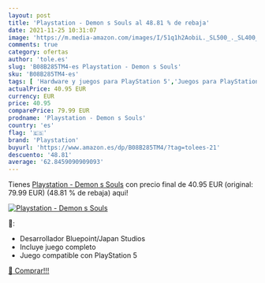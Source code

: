 ```yaml
---
layout: post
title: 'Playstation - Demon s Souls al 48.81 % de rebaja'
date: 2021-11-25 10:31:07
image: 'https://m.media-amazon.com/images/I/51q1h2AobiL._SL500_._SL400_.jpg'
comments: true
category: ofertas
author: 'tole.es'
slug: 'B08B285TM4-es Playstation - Demon s Souls'
sku: 'B08B285TM4-es'
tags: [ 'Hardware y juegos para PlayStation 5','Juegos para PlayStation 5','Videojuegos','playstation', ]
actualPrice: 40.95 EUR
currency: EUR
price: 40.95
comparePrice: 79.99 EUR
prodname: 'Playstation - Demon s Souls'
country: 'es'
flag: '🇪🇸'
brand: 'Playstation'
buyurl: 'https://www.amazon.es/dp/B08B285TM4/?tag=tolees-21'
descuento: '48.81'
average: '62.8459090909093'
---
```


Tienes [Playstation - Demon s Souls](https://www.amazon.es/dp/B08B285TM4/?tag=tolees-21) con precio final de  40.95 EUR (original: 79.99 EUR) (48.81 %  de rebaja) aqui!

[![Playstation - Demon s Souls](https://m.media-amazon.com/images/I/51q1h2AobiL._SL500_._SL400_.jpg)](https://www.amazon.es/dp/B08B285TM4/?tag=tolees-21)

🔎:

- Desarrollador Bluepoint/Japan Studios
- Incluye juego completo
- Juego compatible con PlayStation 5

[🛒 Comprar!!!](https://www.amazon.es/dp/B08B285TM4/?tag=tolees-21)
